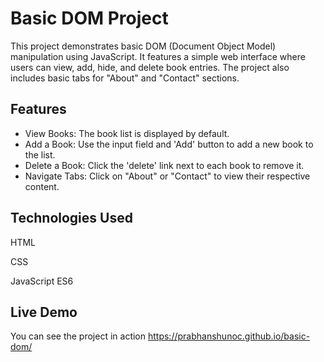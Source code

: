 
# Basic DOM Project

This project demonstrates basic DOM (Document Object Model) manipulation using JavaScript. It features a simple web interface where users can view, add, hide, and delete book entries. The project also includes basic tabs for "About" and "Contact" sections.







## Features

- View Books: The book list is displayed by default.
- Add a Book: Use the input field and 'Add' button to add a new book to the list.
- Delete a Book: Click the 'delete' link next to each book to remove it.
- Navigate Tabs: Click on "About" or "Contact" to view their respective content.



## Technologies Used


HTML

CSS

JavaScript ES6

## Live Demo

You can see the project in action https://prabhanshunoc.github.io/basic-dom/
